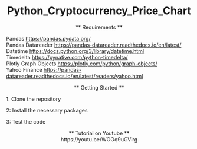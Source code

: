 <h1 align="center">
  Python_Cryptocurrency_Price_Chart
</h1>

<p align="center">
  ** Requirements **

  Pandas
  https://pandas.pydata.org/
  <br>
  Pandas Datareader
  https://pandas-datareader.readthedocs.io/en/latest/
  <br>
  Datetime
  https://docs.python.org/3/library/datetime.html
  <br>
  Timedelta
  https://pynative.com/python-timedelta/
  <br>
  Plotly Graph Objects
  https://plotly.com/python/graph-objects/
  <br>
  Yahoo Finance
  https://pandas-datareader.readthedocs.io/en/latest/readers/yahoo.html
</p>

<p align="center">
  ** Getting Started **

  1: Clone the repository

  2: Install the necessary packages
  
  3: Test the code
</p>

<p align="center">
  ** Tutorial on Youtube ** <br>
  https://youtu.be/WOOq9uGVirg
</p>
